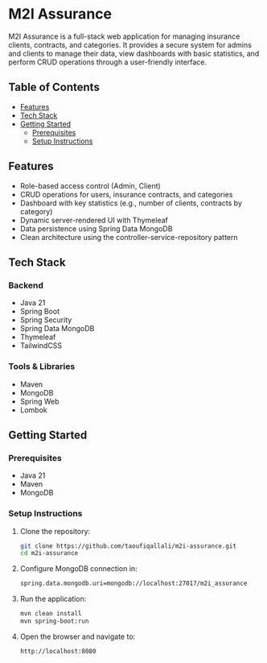 # M2I Assurance

M2I Assurance is a full-stack web application for managing insurance clients, contracts, and categories. It provides a secure system for admins and clients to manage their data, view dashboards with basic statistics, and perform CRUD operations through a user-friendly interface.


## Table of Contents
- [Features](#features)
- [Tech Stack](#tech-stack)
- [Getting Started](#getting-started)
  - [Prerequisites](#prerequisites)
  - [Setup Instructions](#setup-instructions)

## Features

- Role-based access control (Admin, Client)
- CRUD operations for users, insurance contracts, and categories
- Dashboard with key statistics (e.g., number of clients, contracts by category)
- Dynamic server-rendered UI with Thymeleaf
- Data persistence using Spring Data MongoDB
- Clean architecture using the controller-service-repository pattern

## Tech Stack

### Backend
- Java 21
- Spring Boot
- Spring Security
- Spring Data MongoDB
- Thymeleaf
- TailwindCSS

### Tools & Libraries
- Maven
- MongoDB
- Spring Web
- Lombok

## Getting Started

### Prerequisites

- Java 21
- Maven
- MongoDB 

### Setup Instructions

1. Clone the repository:
   ```bash
   git clone https://github.com/taoufiqallali/m2i-assurance.git
   cd m2i-assurance

2. Configure MongoDB connection in:
   ```bash
   spring.data.mongodb.uri=mongodb://localhost:27017/m2i_assurance

3. Run the application:
   ```bash
   mvn clean install
   mvn spring-boot:run

4. Open the browser and navigate to:
   ```bash
   http://localhost:8080
